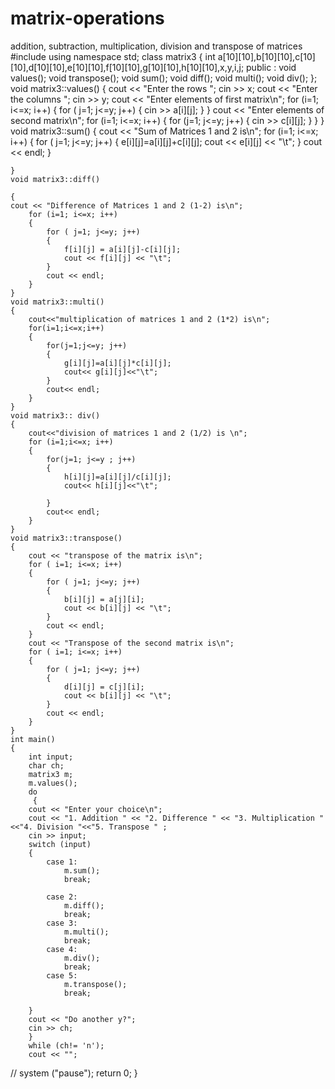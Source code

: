 # matrix-operations
addition, subtraction, multiplication, division and transpose of matrices
 #include <iostream>
    using namespace std;
    class matrix3
    {
        int a[10][10],b[10][10],c[10][10],d[10][10],e[10][10],f[10][10],g[10][10],h[10][10],x,y,i,j;
        public :
            void values();
            void transpose();
            void sum();
            void diff();
            void multi();
            void div();
    };
    void matrix3::values()
    {
        cout << "Enter the rows   "; cin >> x;
        cout << "Enter the columns   "; cin >> y;
        cout << "Enter elements of first matrix\n";
        for (i=1; i<=x; i++)
        {
            for ( j=1; j<=y; j++)
            {
                cin >> a[i][j];
            }
        }
        cout << "Enter elements of second matrix\n";
        for (i=1; i<=x; i++)
        {
            for (j=1; j<=y; j++)
            {
                cin >> c[i][j];
            }
        }
    }
    void matrix3::sum()
    {
        cout << "Sum of Matrices 1 and 2 is\n";
        for (i=1; i<=x; i++)
        {
            for ( j=1; j<=y; j++)
            {
                e[i][j]=a[i][j]+c[i][j];
                cout << e[i][j] << "\t";
            }
            cout << endl;
        }

    }
    void matrix3::diff()

    {
    cout << "Difference of Matrices 1 and 2 (1-2) is\n";
        for (i=1; i<=x; i++)
        {
            for ( j=1; j<=y; j++)
            {
                f[i][j] = a[i][j]-c[i][j];
                cout << f[i][j] << "\t";
            }
            cout << endl;
        }
    }
    void matrix3::multi()
    {
        cout<<"multiplication of matrices 1 and 2 (1*2) is\n";
        for(i=1;i<=x;i++)
        {
            for(j=1;j<=y; j++)
            {
                g[i][j]=a[i][j]*c[i][j];
                cout<< g[i][j]<<"\t";
            }
            cout<< endl;
        }
    }
    void matrix3:: div()
    {
        cout<<"division of matrices 1 and 2 (1/2) is \n";
        for (i=1;i<=x; i++)
        {
            for(j=1; j<=y ; j++)
            {
                h[i][j]=a[i][j]/c[i][j];
                cout<< h[i][j]<<"\t";

            }
            cout<< endl;
        }
    }
    void matrix3::transpose()
    {
        cout << "transpose of the matrix is\n";
        for ( i=1; i<=x; i++)
        {
            for ( j=1; j<=y; j++)
            {
                b[i][j] = a[j][i];
                cout << b[i][j] << "\t";
            }
            cout << endl;
        }
        cout << "Transpose of the second matrix is\n";
        for ( i=1; i<=x; i++)
        {
            for ( j=1; j<=y; j++)
            {
                d[i][j] = c[j][i];
                cout << b[i][j] << "\t";
            }
            cout << endl;
        }
    }
    int main()
    {
        int input;
        char ch;
        matrix3 m;
        m.values();
        do
         {
        cout << "Enter your choice\n";
        cout << "1. Addition " << "2. Difference " << "3. Multiplication " <<"4. Division "<<"5. Transpose " ;
        cin >> input;
        switch (input)
        {
            case 1:
                m.sum();
                break;

            case 2:
                m.diff();
                break;
            case 3:
                m.multi();
                break;
            case 4:
                m.div();
                break;
            case 5:
                m.transpose();
                break;

        }
        cout << "Do another y?";
        cin >> ch;
        }
        while (ch!= 'n');
        cout << "";
   //     system ("pause");
    return 0;
    }
